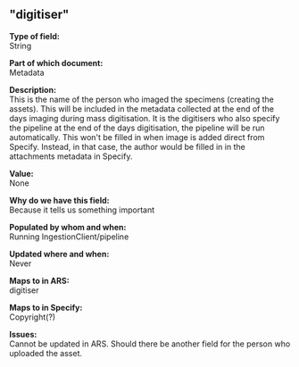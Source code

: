 ## "digitiser"

**Type of field:**  
String  

**Part of which document:**  
Metadata

**Description:**  
This is the name of the person who imaged the specimens (creating the assets). This will be included in the metadata collected at the end of the days imaging during mass digitisation. It is the digitisers who also specify the pipeline at the end of the days digitisation, the pipeline will be run automatically. This won't be filled in when image is added direct from Specify. Instead, in that case, the author would be filled in in the attachments metadata in Specify.

**Value:**  
None

**Why do we have this field:**  
Because it tells us something important  

**Populated by whom and when:**  
Running IngestionClient/pipeline

**Updated where and when:**  
Never

**Maps to in ARS:**  
digitiser

**Maps to in Specify:**  
Copyright(?)

**Issues:**  
Cannot be updated in ARS. Should there be another field for the person who uploaded the asset. 

